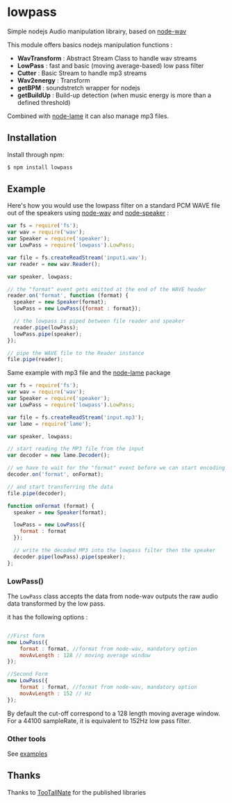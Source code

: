 lowpass
========
Simple nodejs Audio manipulation librairy, based on [node-wav]

This module offers basics nodejs manipulation functions :
* **WavTransform** : Abstract Stream Class to handle wav streams
* **LowPass** : fast and basic (moving average-based) low pass filter 
* **Cutter** : Basic Stream to handle mp3 streams
* **Wav2energy** : Transform 
* **getBPM** : soundstretch wrapper for nodejs
* **getBuildUp** : Build-up detection (when music energy is more than a defined threshold)

Combined with [node-lame] it can also manage mp3 files.

Installation
------------

Install through npm:

``` bash
$ npm install lowpass
```

Example
-------

Here's how you would use the lowpass filter on a standard PCM WAVE file out of the speakers using 
[node-wav] and [node-speaker] :

``` javascript
var fs = require('fs');
var wav = require('wav');
var Speaker = require('speaker');
var LowPass = require('lowpass').LowPass;

var file = fs.createReadStream('input1.wav');
var reader = new wav.Reader();

var speaker, lowpass;

// the "format" event gets emitted at the end of the WAVE header
reader.on('format', function (format) {
  speaker = new Speaker(format);
  lowPass = new LowPass({format : format});

  // the lowpass is piped between file reader and speaker
  reader.pipe(lowPass);
  lowPass.pipe(speaker);
});

// pipe the WAVE file to the Reader instance
file.pipe(reader);
```

Same example with mp3 file and the [node-lame] package

``` javascript
var fs = require('fs');
var wav = require('wav');
var Speaker = require('speaker');
var LowPass = require('lowpass').LowPass;

var file = fs.createReadStream('input.mp3');
var lame = require('lame');

var speaker, lowpass;

// start reading the MP3 file from the input
var decoder = new lame.Decoder();

// we have to wait for the "format" event before we can start encoding
decoder.on('format', onFormat);

// and start transferring the data
file.pipe(decoder);

function onFormat (format) {
  speaker = new Speaker(format);

  lowPass = new LowPass({
  	format : format
  });

  // write the decoded MP3 into the lowpass filter then the speaker
  decoder.pipe(lowPass).pipe(speaker);
};
```


### LowPass()

The `LowPass` class accepts the data from node-wav  outputs the raw
audio data transformed by the low pass.

it has the following options :
``` javascript

//First form
new LowPass({
	format : format, //format from node-wav, mandatory option
	movAvLength : 128 // moving average window
});

//Second Form
new LowPass({
	format : format, //format from node-wav, mandatory option
	movAvLength : 152 // Hz
});

```

By default the cut-off correspond to a 128 length moving average window. For a 44100 sampleRate, it is equivalent to 152Hz low pass filter.

### Other tools

See [examples]

Thanks
--------

Thanks to [TooTallNate] for the published libraries

[node-lame]: https://github.com/TooTallNate/node-lame
[node-wav]: https://github.com/TooTallNate/node-wav
[node-speaker]: https://github.com/TooTallNate/node-speaker
[examples]: https://github.com/piercus/lowpass/tree/master/examples
[TooTallNate]: https://github.com/TooTallNate


